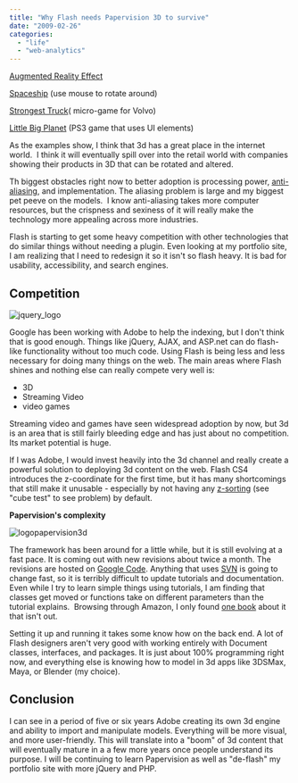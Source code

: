 ```yaml
---
title: "Why Flash needs Papervision 3D to survive"
date: "2009-02-26"
categories: 
  - "life"
  - "web-analytics"
---
```


[Augmented Reality Effect](http://blog.papervision3d.org/)

[Spaceship](http://www.carlosulloa.com/demos/spaceship/) (use mouse to rotate around)

[Strongest Truck](http://www.strongesttruck.com/)( micro-game for Volvo)

[Little Big Planet](http://mysackboy.littlebigplanet.com/) (PS3 game that uses UI elements)

As the examples show, I think that 3d has a great place in the internet world.  I think it will eventually spill over into the retail world with companies showing their products in 3D that can be rotated and altered.

Th biggest obstacles right now to better adoption is processing power, [anti-aliasing](http://en.wikipedia.org/wiki/Anti-aliasing), and implementation. The aliasing problem is large and my biggest pet peeve on the models.  I know anti-aliasing takes more computer resources, but the crispness and sexiness of it will really make the technology more appealing across more industries.

Flash is starting to get some heavy competition with other technologies that do similar things without needing a plugin. Even looking at my portfolio site, I am realizing that I need to redesign it so it isn't so flash heavy. It is bad for usability, accessibility, and search engines.

## Competition

![jquery_logo](/images/jquery_logo.jpg "jquery_logo")

Google has been working with Adobe to help the indexing, but I don't think that is good enough. Things like jQuery, AJAX, and ASP.net can do flash-like functionality without too much code. Using Flash is being less and less necessary for doing many things on the web. The main areas where Flash shines and nothing else can really compete very well is:

- 3D
- Streaming Video
- video games

Streaming video and games have seen widespread adoption by now, but 3d is an area that is still fairly bleeding edge and has just about no competition. Its market potential is huge.

If I was Adobe, I would invest heavily into the 3d channel and really create a powerful solution to deploying 3d content on the web. Flash CS4 introduces the z-coordinate for the first time, but it has many shortcomings that still make it unusable - especially by not having any [z-sorting](http://www.nascom.be/adobe/flashplayer10tests/FP10TestRunner.html) (see "cube test" to see problem) by default.

**Papervision's complexity**

![logopapervision3d](/images/logopapervision3d.gif "logopapervision3d")

The framework has been around for a little while, but it is still evolving at a fast pace. It is coming out with new revisions about twice a month. The revisions are hosted on [Google Code](http://code.google.com/p/papervision3d/). Anything that uses [SVN](http://en.wikipedia.org/wiki/Subversion_(software)) is going to change fast, so it is terribly difficult to update tutorials and documentation. Even while I try to learn simple things using tutorials, I am finding that classes get moved or functions take on different parameters than the tutorial explains.  Browsing through Amazon, I only found [one book](http://www.amazon.com/s/ref=nb_ss_gw_0_7?url=search-alias%3Daps&field-keywords=papervision&sprefix=papervi) about it that isn't out.

Setting it up and running it takes some know how on the back end. A lot of Flash designers aren't very good with working entirely with Document classes, interfaces, and packages. It is just about 100% programming right now, and everything else is knowing how to model in 3d apps like 3DSMax, Maya, or Blender (my choice).

## Conclusion

I can see in a period of five or six years Adobe creating its own 3d engine and ability to import and manipulate models. Everything will be more visual, and more user-friendly. This will translate into a "boom" of 3d content that will eventually mature in a a few more years once people understand its purpose. I will be continuing to learn Papervision as well as "de-flash" my portfolio site with more jQuery and PHP.
